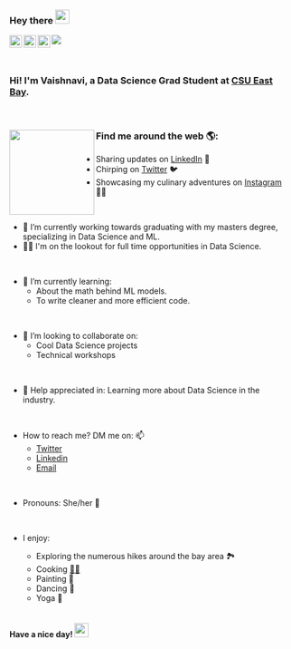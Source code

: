 ### **Hey there** <img src="https://media.giphy.com/media/hvRJCLFzcasrR4ia7z/giphy.gif" width="25px">


<a href="https://discord.gg/JFHjnQwH">
  <img align="left" alt="Vaishnavi's Discord" width="22px" src="https://raw.githubusercontent.com/peterthehan/peterthehan/master/assets/discord.svg" />
</a>
<a href="https://twitter.com/vaishnavi_uk">
  <img align="left" alt="Vaishnavi Udaya Kumar | Twitter" width="22px" src="https://raw.githubusercontent.com/peterthehan/peterthehan/master/assets/twitter.svg" />
</a>
<a href="https://www.linkedin.com/in/vaishetty/">
  <img align="left" alt="Vaishnavi's LinkedIN" width="22px" src="https://raw.githubusercontent.com/peterthehan/peterthehan/master/assets/linkedin.svg" />
</a>

![](https://visitor-badge.glitch.me/badge?page_id=vaishetty.vaishetty)

<br />

### Hi! I'm Vaishnavi, a Data Science Grad Student at [CSU East Bay](https://twitter.com/CalStateEastBay).
 
<br />

  ### Find me around the web 🌎: <a href="https://github.com/vaishetty"><img align="left" width="150" height="150" src="https://github.com/M0nica/M0nica/blob/main/octomonica/m0nica-octocat-rotating.gif?raw=true"></a>
- Sharing updates on <a href="https://www.linkedin.com/in/vaishnavi-udaya-kumar/">LinkedIn</a> 💼
- Chirping on <a href="https://twitter.com/vaishnavi_uk"> Twitter</a> 🐦
- Showcasing my culinary adventures on <a href="https://www.instagram.com/kitchen.apprentice/">Instagram</a> 🧑‍🍳
  
<br />

- 🔭 I’m currently working towards graduating with my masters degree, specializing in Data Science and ML. 
- 👩‍💻 I'm on the lookout for full time opportunities in Data Science.

<br />

- 🌱 I’m currently learning:
    * About the math behind ML models.
    * To write cleaner and more efficient code.
    
<br />

- 👯 I’m looking to collaborate on:
  * Cool Data Science projects
  * Technical workshops

<br />

- 🤔 Help appreciated in: Learning more about Data Science in the industry.

<br />

- How to reach me? DM me on: 📫
    * [Twitter](https://twitter.com/vaishnavi_uk)
    * [Linkedin](https://www.linkedin.com/in/vaishetty/)
    * [Email](mailto:vaishetty47@gmail.com)

<br />

- Pronouns: She/her 👩

<br />

- I enjoy:
    * Exploring the numerous hikes around the bay area 🏞 
    * Cooking [🧑‍🍳](https://www.instagram.com/kitchen.apprentice/)
    * Painting 🎨
    * Dancing 💃
    * Yoga 🧘 
  
  <br />
  
#### Have a nice day! <img src="https://media.giphy.com/media/hvRJCLFzcasrR4ia7z/giphy.gif" width="25px">
